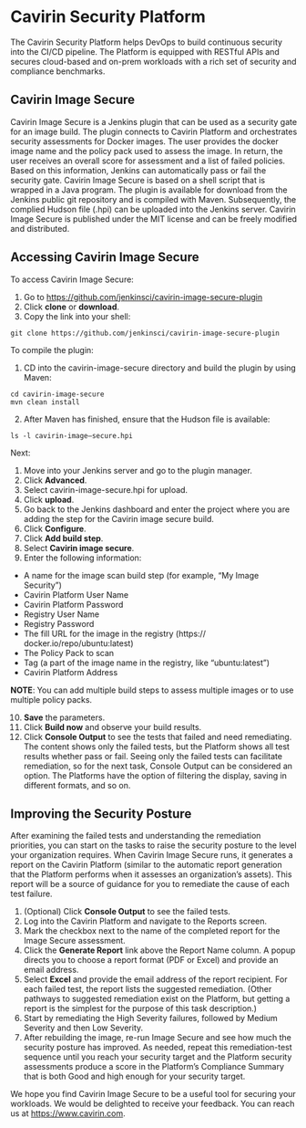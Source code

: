# Cavirin Security Platform

The Cavirin Security Platform helps DevOps to build continuous security into the CI/CD pipeline. The Platform is equipped with RESTful APIs and secures cloud-based and on-prem workloads with a rich set of security and compliance benchmarks.
## Cavirin Image Secure
Cavirin Image Secure is a Jenkins plugin that can be used as a security gate for an image build. The plugin connects to Cavirin Platform and orchestrates security assessments for Docker images. The user provides the docker image name and the policy pack used to assess the image. In return, the user receives an overall score for assessment and a list of failed policies. Based on this information, Jenkins can automatically pass or fail the security gate.
Cavirin Image Secure is based on a shell script that is wrapped in a Java program. The plugin is available for download from the Jenkins public git repository and is compiled with Maven. Subsequently, the complied Hudson file (.hpi) can be uploaded into the Jenkins server. Cavirin Image Secure is published under the MIT license and can be freely modified and distributed.
## Accessing Cavirin Image Secure
To access Cavirin Image Secure:
1.	Go to https://github.com/jenkinsci/cavirin-image-secure-plugin
2.	Click **clone** or **download**. 
3.	Copy the link into your shell:
```
git clone https://github.com/jenkinsci/cavirin-image-secure-plugin
```
To compile the plugin:
1.	CD into the cavirin-image-secure directory and build the plugin by using Maven:
```
cd cavirin-image-secure
mvn clean install
```
2.	After Maven has finished, ensure that the Hudson file is available:
```
ls -l cavirin-image–secure.hpi
```
Next:

1.	Move into your Jenkins server and go to the plugin manager.
2.	Click **Advanced**.
3.	Select cavirin-image-secure.hpi for upload.
4.	Click **upload**.
5.	Go back to the Jenkins dashboard and enter the project where you are adding the step for the Cavirin image secure build.
6.	Click **Configure**.
7.	Click **Add build step**.
8.	Select **Cavirin image secure**.
9.	Enter the following information:
   -	A name for the image scan build step (for example, “My Image Security”)
   -	Cavirin Platform User Name 
   -	Cavirin Platform Password
   -	Registry User Name
   -	Registry Password
   -	The fill URL for the image in the registry (https:// docker.io/repo/ubuntu:latest)
   -	The Policy Pack to scan
   -	Tag (a part of the image name in the registry, like “ubuntu:latest”)
   -	Cavirin Platform Address

**NOTE**: You can add multiple build steps to assess multiple images or to use multiple policy packs.

10.	**Save** the parameters.
11.	Click **Build now** and observe your build results.
12.	Click **Console Output** to see the tests that failed and need remediating. The content shows only the failed tests, but the Platform shows all test results whether pass or fail. Seeing only the failed tests can facilitate remediation, so for the next task, Console Output can be considered an option. The Platforms have the option of filtering the display, saving in different formats, and so on.
## Improving the Security Posture
After examining the failed tests and understanding the remediation priorities, you can start on the tasks to raise the security posture to the level your organization requires. 
When Cavirin Image Secure runs, it generates a report on the Cavirin Platform (similar to the automatic report generation that the Platform performs when it assesses an organization’s assets). This report will be a source of guidance for you to remediate the cause of each test failure.
1.	(Optional) Click **Console Output** to see the failed tests. 
2.	Log into the Cavirin Platform and navigate to the Reports screen.
3.	Mark the checkbox next to the name of the completed report for the Image Secure assessment.
4.	Click the **Generate Report** link above the Report Name column. A popup directs you to choose a report format (PDF or Excel) and provide an email address.
5.	Select **Excel** and provide the email address of the report recipient. For each failed test, the report lists the suggested remediation. (Other pathways to suggested remediation exist on the Platform, but getting a report is the simplest for the purpose of this task description.)
6.	Start by remediating the High Severity failures, followed by Medium Severity and then Low Severity. 
7.	After rebuilding the image, re-run Image Secure and see how much the security posture has improved. As needed, repeat this remediation-test sequence until you reach your security target and the Platform security assessments produce a score in the Platform’s Compliance Summary that is both Good and high enough for your security target.

We hope you find Cavirin Image Secure to be a useful tool for securing your workloads. We would be delighted to receive your feedback. You can reach us at https://www.cavirin.com.
